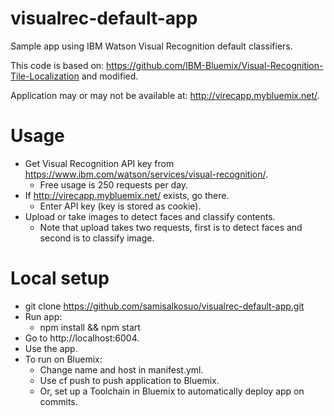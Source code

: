 # visualrec-default-app

Sample app using IBM Watson Visual Recognition default classifiers.

This code is based on: https://github.com/IBM-Bluemix/Visual-Recognition-Tile-Localization
and modified.

Application may or may not be available at: http://virecapp.mybluemix.net/.

# Usage

- Get Visual Recognition API key from https://www.ibm.com/watson/services/visual-recognition/.
  - Free usage is 250 requests per day.
- If http://virecapp.mybluemix.net/ exists, go there.
  - Enter API key (key is stored as cookie).
- Upload or take images to detect faces and classify contents.
  - Note that upload takes two requests, first is to detect faces and second is to classify image.

# Local setup

- git clone https://github.com/samisalkosuo/visualrec-default-app.git
- Run app: 
  - npm install && npm start
- Go to http://localhost:6004.
- Use the app.
- To run on Bluemix:
  - Change name and host in manifest.yml.
  - Use cf push to push application to Bluemix.
  - Or, set up a Toolchain in Bluemix to automatically deploy app on commits.
